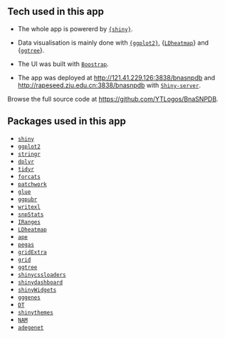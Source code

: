## Tech used in this app 

+ The whole app is powererd by [`{shiny}`](https://github.com/rstudio/shiny).

+ Data visualisation is mainly done with [`{ggplot2}`](https://github.com/tidyverse/ggplot2), {[`LDheatmap`](https://sfustatgen.github.io/LDheatmap/)} and {[`ggtree`](https://github.com/YuLab-SMU/ggtree)}.

+ The UI was built with [`Boostrap`](https://getbootstrap.com/).

+ The app was deployed at http://121.41.229.126:3838/bnasnpdb and http://rapeseed.zju.edu.cn:3838/bnasnpdb with [`Shiny-server`](https://rstudio.com/products/shiny/shiny-server/).

Browse the full source code at https://github.com/YTLogos/BnaSNPDB.

## Packages used in this app

* [`shiny`](https://github.com/rstudio/shiny)
* [`ggplot2`](https://github.com/tidyverse/ggplot2)
* [`stringr`](https://github.com/tidyverse/stringr)
* [`dplyr`](https://github.com/tidyverse/dplyr)
* [`tidyr`](https://github.com/tidyverse/tidyr)
* [`forcats`](https://github.com/tidyverse/forcats)
* [`patchwork`](https://github.com/thomasp85/patchwork)
* [`glue`](https://github.com/tidyverse/glue)
* [`ggpubr`](https://github.com/kassambara/ggpubr)
* [`writexl`](https://github.com/ropensci/writexl)
* [`snpStats`](http://bioconductor.org/packages/devel/bioc/html/snpStats.html)
* [`IRanges`](https://bioconductor.org/packages/release/bioc/html/IRanges.html)
* [`LDheatmap`](https://sfustatgen.github.io/LDheatmap/)
* [`ape`](https://cran.r-project.org/web/packages/ape/index.html)
* [`pegas`](https://cran.r-project.org/web/packages/pegas/index.html)
* [`gridExtra`](https://cran.r-project.org/web/packages/gridExtra/index.html)
* [`grid`](https://cran.r-project.org/src/contrib/Archive/grid/)
* [`ggtree`](https://github.com/YuLab-SMU/ggtree)
* [`shinycssloaders`](https://github.com/daattali/shinycssloaders)
* [`shinydashboard`](https://rstudio.github.io/shinydashboard/)
* [`shinyWidgets`](https://github.com/dreamRs/shinyWidgets)
* [`gggenes`](https://github.com/wilkox/gggenes)
* [`DT`](https://github.com/rstudio/DT)
* [`shinythemes`](https://github.com/rstudio/shinythemes)
* [`NAM`](https://cran.r-project.org/web/packages/NAM/index.html)
* [`adegenet`](https://github.com/thibautjombart/adegenet)
